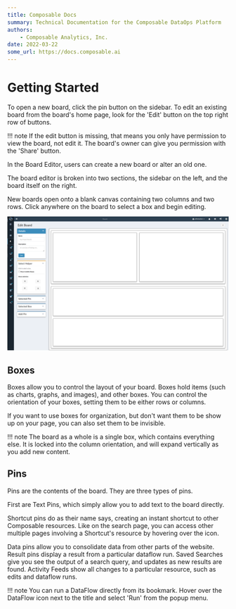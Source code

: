 ```yaml
---
title: Composable Docs
summary: Technical Documentation for the Composable DataOps Platform
authors:
    - Composable Analytics, Inc.
date: 2022-03-22
some_url: https://docs.composable.ai
---
```


# Getting Started

To open a new board, click the pin button on the sidebar. To edit an existing board from the board's home page, look for the 'Edit' button on the top right row of buttons.

!!! note
    If the edit button is missing, that means you only have permission to view the board, not edit it. The board's owner can give you permission with the 'Share' button.

In the Board Editor, users can create a new board or alter an old one.

The board editor is broken into two sections, the sidebar on the left, and the board itself on the right. 

New boards open onto a blank canvas containing two columns and two rows. Click anywhere on the board to select a box and begin editing.

![!Sidebar Details Menu](img/blank_board.png)

## Boxes

Boxes allow you to control the layout of your board. Boxes hold items (such as charts, graphs, and images), and other boxes. You can control the orientation of your boxes, setting them to be either rows or columns.

If you want to use boxes for organization, but don't want them to be show up on your page, you can also set them to be invisible.

!!! note
    The board as a whole is a single box, which contains everything else. It is locked into the column orientation, and will expand vertically as you add new content.

## Pins 

Pins are the contents of the board. They are three types of pins.

First are Text Pins, which simply allow you to add text to the board directly.

Shortcut pins do as their name says, creating an instant shortcut to other Composable resources. Like on the search page, you can access other multiple pages involving a Shortcut's resource by hovering over the icon. 

Data pins allow you to consolidate data from other parts of the website. Result pins display a result from a particular dataflow run. Saved Searches give you see the output of a search query, and updates as new results are found. Activity Feeds show all changes to a particular resource, such as edits and dataflow runs.



!!! note
    You can run a DataFlow directly from its bookmark. Hover over the DataFlow icon next to the title and select 'Run' from the popup menu.

